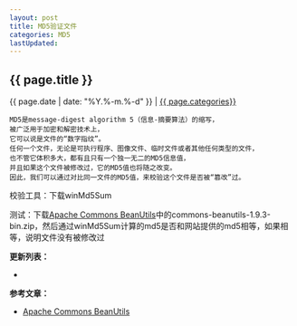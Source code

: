 ```yaml
---
layout: post
title: MD5验证文件
categories: MD5
lastUpdated: 
---
```


## {{ page.title }}

{{ page.date | date: "%Y.%-m.%-d" }} | <a href="/archive#{{ page.categories }}">{{ page.categories}}</a>

```
MD5是message-digest algorithm 5（信息-摘要算法）的缩写，
被广泛用于加密和解密技术上，
它可以说是文件的“数字指纹”。
任何一个文件，无论是可执行程序、图像文件、临时文件或者其他任何类型的文件，
也不管它体积多大，都有且只有一个独一无二的MD5信息值，
并且如果这个文件被修改过，它的MD5值也将随之改变。
因此，我们可以通过对比同一文件的MD5值，来校验这个文件是否被“篡改”过。
```

校验工具：下载winMd5Sum

测试：下载[Apache Commons BeanUtils][1]中的commons-beanutils-1.9.3-bin.zip，然后通过winMd5Sum计算的md5是否和网站提供的md5相等，如果相等，说明文件没有被修改过





**更新列表：**

*



**参考文章：**

* [Apache Commons BeanUtils][1]

[1]: http://commons.apache.org/proper/commons-beanutils/download_beanutils.cgi

